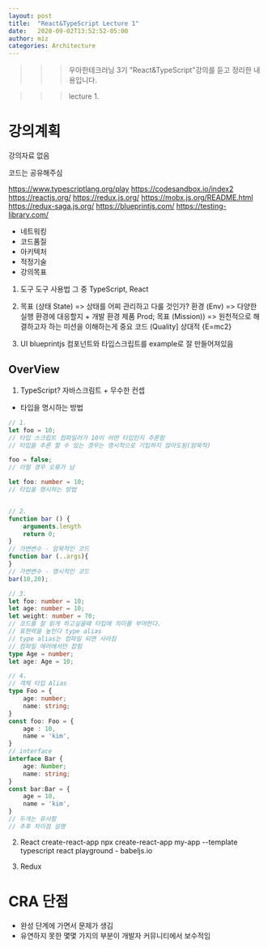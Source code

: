 ```yaml
---
layout: post
title:  "React&TypeScript Lecture 1"
date:   2020-09-02T13:52:52-05:00
author: miz
categories: Architecture
---
```


>>> 우아한테크러닝 3기 "React&TypeScript"강의를 듣고 정리한 내용입니다.

>>> lecture 1.

# 강의계획
강의자료 없음

코드는 공유해주심

https://www.typescriptlang.org/play
https://codesandbox.io/index2
https://reactjs.org/
https://redux.js.org/
https://mobx.js.org/README.html
https://redux-saga.js.org/
https://blueprintjs.com/
https://testing-library.com/


- 네트워킹
- 코드품질
- 아키텍처
- 적정기술
- 강의목표

1. 도구
도구 사용법
그 중 TypeScript, React

2. 목표
(상태 State) => 상태를 어찌 관리하고 다룰 것인가?
환경 (Env) => 다양한 실행 환경에 대응할지 + 개발 환경
제품 Prod; 
목표 (Mission)) => 원천적으로 해결하고자 하는 미션을 이해하는게 중요
코드 (Quality]
상대적 {E=mc2}


3. UI blueprintjs
컴포넌트와 타입스크립트를 example로 잘 만들어져있음

## OverView
1. TypeScript?
자바스크림트 + 무수한 컨셉
- 타입을 명시하는 방법
```typescript
// 1.
let foo = 10;
// 타입 스크립트 컴파일러가 10이 어떤 타입인지 추론함
// 타입을 추론 할 수 있는 경우는 명시적으로 기입하지 않아도됨(암묵적)

foo = false;
// 이럴 경우 오류가 남

let foo: number = 10;
// 타입을 명시하는 방법


// 2.
function bar () {
    arguments.length
    return 0;
}
// 가변변수 - 암묵적인 코드
function bar (..args){
}
// 가변변수 - 명시적인 코드
bar(10,20);

// 3.
let foo: number = 10;
let age: number = 10;
let weight: number = 70;
// 코드를 잘 읽게 하고싶을떄 타입에 의미를 부여한다.
// 표현력을 높인다 type alias
// type alias는 컴파일 되면 사라짐
// 컴파일 에러에서만 잡힘
type Age = number;
let age: Age = 10;

// 4.
// 객체 타입 Alias
type Foo = {
    age: number;
    name: string;
}
const foo: Foo = {
    age : 10,
    name = 'kim',
}
// interface
interface Bar {
    age: Number;
    name: string;
}
const bar:Bar = {
    age = 10,
    name = 'kim',
}
// 두개는 유사함
// 추후 차이점 설명
```
2. React
create-react-app
npx create-react-app my-app --template typescript
react playground - babeljs.io

3. Redux


# CRA 단점
- 완성 단계에 가면서 문제가 생김
- 유연하지 못한 몇몇 가지의 부분이 개발자 커뮤니티에서 보수적임